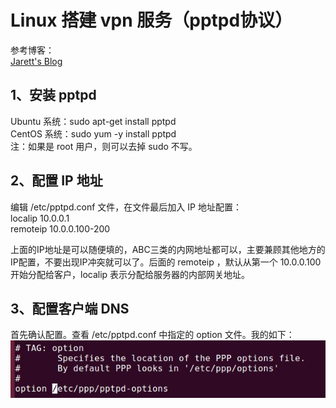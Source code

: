 Linux 搭建 vpn 服务（pptpd协议）
===

参考博客：  
[Jarett's Blog](https://www.nigesb.com/setup-your-own-vpn-with-pptp.html)

## 1、安装 pptpd
Ubuntu 系统：sudo apt-get install pptpd  
CentOS 系统：sudo yum -y install pptpd  
注：如果是 root 用户，则可以去掉 sudo 不写。

## 2、配置 IP 地址
编辑 /etc/pptpd.conf 文件，在文件最后加入 IP 地址配置：  
localip 10.0.0.1  
remoteip 10.0.0.100-200  

上面的IP地址是可以随便填的，ABC三类的内网地址都可以，主要兼顾其他地方的IP配置，不要出现IP冲突就可以了。后面的 remoteip ，默认从第一个 10.0.0.100 开始分配给客户，localip 表示分配给服务器的内部网关地址。

## 3、配置客户端 DNS
首先确认配置。查看 /etc/pptpd.conf 中指定的 option 文件。我的如下：  
![](pic/dns-option.jpg)
